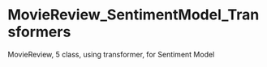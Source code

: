 # MovieReview_SentimentModel_Transformers
MovieReview, 5 class, using transformer, for Sentiment Model
